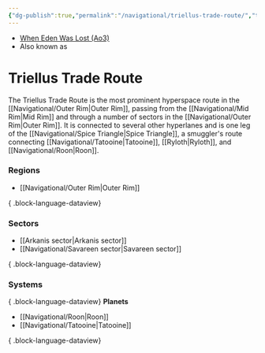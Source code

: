```yaml
---
{"dg-publish":true,"permalink":"/navigational/triellus-trade-route/","tags":["map","outerrim","hyperlane","unfinished"]}
---
```


- [When Eden Was Lost (Ao3)](https://archiveofourown.org/works/19334440/chapters/45992584)
- Also known as 
# Triellus Trade Route
The Triellus Trade Route is the most prominent hyperspace route in the [[Navigational/Outer Rim\|Outer Rim]], passing from the [[Navigational/Mid Rim\|Mid Rim]] and through a number of sectors in the [[Navigational/Outer Rim\|Outer Rim]]. It is connected to several other hyperlanes and is one leg of the [[Navigational/Spice Triangle\|Spice Triangle]], a smuggler's route connecting [[Navigational/Tatooine\|Tatooine]], [[Ryloth\|Ryloth]], and [[Navigational/Roon\|Roon]].

### Regions
- [[Navigational/Outer Rim\|Outer Rim]]

{ .block-language-dataview}
### Sectors
- [[Arkanis sector\|Arkanis sector]]
- [[Navigational/Savareen sector\|Savareen sector]]

{ .block-language-dataview}
### Systems

{ .block-language-dataview}
**Planets**
- [[Navigational/Roon\|Roon]]
- [[Navigational/Tatooine\|Tatooine]]

{ .block-language-dataview}